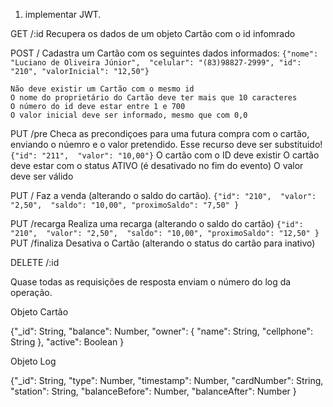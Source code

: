 1. implementar JWT.

GET /:id
    Recupera os dados de um objeto Cartão com o id infomrado

POST /
    Cadastra um Cartão com os seguintes dados informados:
    ```
        {"nome": "Luciano de Oliveira Júnior", 
         "celular": "(83)98827-2999",
         "id": "210",
         "valorInicial": "12,50"}
    ```

    Não deve existir um Cartão com o mesmo id
    O nome do proprietário do Cartão deve ter mais que 10 caracteres
    O número do id deve estar entre 1 e 700
    O valor inicial deve ser informado, mesmo que com 0,0

PUT /pre
    Checa as precondiçoes para uma futura compra com o cartão, enviando o núemro 
    e o valor pretendido. Esse recurso deve ser substituido!
    ```
     {"id": "211", 
      "valor": "10,00"}
    ```
      O cartão com o ID deve existir
      O cartão deve estar com o status ATIVO (é desativado no fim do evento)
      O valor deve ser válido

PUT /
    Faz a venda (alterando o saldo do cartão). 
    ```
    {"id": "210", 
     "valor": "2,50", 
     "saldo": "10,00",
     "proximoSaldo": "7,50" }
     ```

PUT /recarga
    Realiza uma recarga (alterando o saldo do cartão)
    ```
    {"id": "210", 
     "valor": "2,50", 
     "saldo": "10,00",
     "proximoSaldo": "12,50" }
     ```
PUT /finaliza
    Desativa o Cartão (alterando o status do cartão para inativo)

DELETE /:id

Quase todas as requisições de resposta enviam o número do log da operação.

Objeto Cartão

{"_id": String,
 "balance": Number, 
 "owner": {
     "name": String,
     "cellphone": String
    },
 "active": Boolean
 }

 Objeto Log 

{"_id": String,
 "type": Number,
 "timestamp": Number, 
 "cardNumber": String,
 "station": String,
 "balanceBefore": Number,
 "balanceAfter": Number
 }

